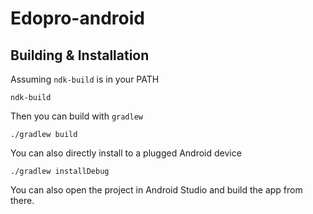 # Edopro-android

## Building & Installation
Assuming `ndk-build` is in your PATH
```
ndk-build
```

Then you can build with `gradlew` 

```
./gradlew build
```

You can also directly install to a plugged Android device
```
./gradlew installDebug
```

You can also open the project in Android Studio and build the app from there.
